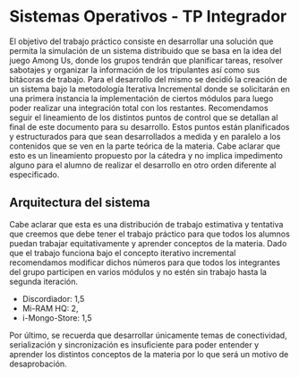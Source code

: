 # Sistemas Operativos - TP Integrador
El objetivo del trabajo práctico consiste en desarrollar una solución que permita la simulación de un sistema distribuido que se basa en la idea del juego Among Us, donde los grupos tendrán que planificar tareas, resolver sabotajes y organizar la información de los tripulantes así como sus bitácoras de trabajo. 
Para el desarrollo del mismo se decidió la creación de un sistema bajo la metodología Iterativa Incremental donde se solicitarán en una primera instancia la implementación de ciertos módulos para luego poder realizar una integración total con los restantes.
Recomendamos seguir el lineamiento de los distintos puntos de control que se detallan al final de este documento para su desarrollo. Estos puntos están planificados y estructurados para que sean desarrollados a medida y en paralelo a los contenidos que se ven en la parte teórica de la materia. Cabe aclarar que esto es un lineamiento propuesto por la cátedra y no implica impedimento alguno para el alumno de realizar el desarrollo en otro orden diferente al especificado.
## Arquitectura del sistema
Cabe aclarar que esta es una distribución de trabajo estimativa y tentativa que creemos que debe tener el trabajo práctico para que todos los alumnos puedan trabajar equitativamente y aprender conceptos de la materia. Dado que el trabajo funciona bajo el concepto iterativo incremental recomendamos modificar dichos números para que todos los integrantes del grupo participen en varios módulos y no estén sin trabajo hasta la segunda iteración. 
- Discordiador: 1,5
- Mi-RAM HQ: 2,
- i-Mongo-Store: 1,5


Por último, se recuerda que desarrollar únicamente temas de conectividad, serialización y sincronización es insuficiente para poder entender y aprender los distintos conceptos de la materia por lo que será un motivo de desaprobación.
